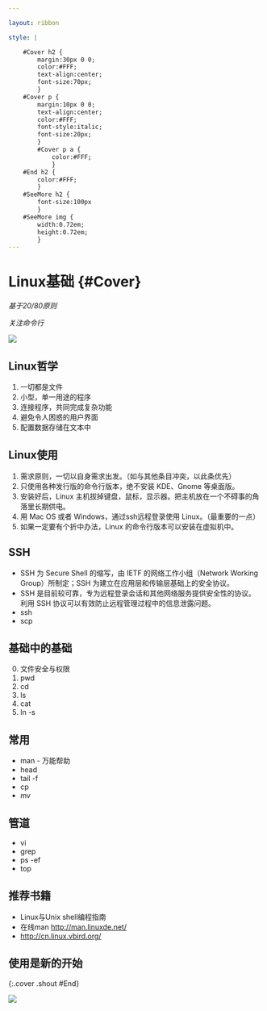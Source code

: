 ```yaml
---

layout: ribbon

style: |

    #Cover h2 {
        margin:30px 0 0;
        color:#FFF;
        text-align:center;
        font-size:70px;
        }
    #Cover p {
        margin:10px 0 0;
        text-align:center;
        color:#FFF;
        font-style:italic;
        font-size:20px;
        }
        #Cover p a {
            color:#FFF;
            }
    #End h2 {
        color:#FFF;
        }
    #SeeMore h2 {
        font-size:100px
        }
    #SeeMore img {
        width:0.72em;
        height:0.72em;
        }
---
```


# Linux基础 {#Cover}

*基于20/80原则*

*关注命令行*

![](pictures/cover.jpg)
<!-- photo by John Carey, fiftyfootshadows.net -->


## Linux哲学

1. 一切都是文件
2. 小型，单一用途的程序
3. 连接程序，共同完成复杂功能
4. 避免令人困惑的用户界面
5. 配置数据存储在文本中


## Linux使用

1. 需求原则，一切以自身需求出发。（如与其他条目冲突，以此条优先）
2. 只使用各种发行版的命令行版本，绝不安装 KDE、Gnome 等桌面版。
3. 安装好后，Linux 主机拔掉键盘，鼠标，显示器。把主机放在一个不碍事的角落里长期供电。
4. 用 Mac OS 或者 Windows，通过ssh远程登录使用 Linux。（最重要的一点）
5. 如果一定要有个折中办法，Linux 的命令行版本可以安装在虚拟机中。

## SSH

* SSH 为 Secure Shell 的缩写，由 IETF 的网络工作小组（Network Working Group）所制定；SSH 为建立在应用层和传输层基础上的安全协议。
* SSH 是目前较可靠，专为远程登录会话和其他网络服务提供安全性的协议。利用 SSH 协议可以有效防止远程管理过程中的信息泄露问题。
* ssh 
* scp

## 基础中的基础

0. 文件安全与权限
1. pwd
2. cd
3. ls
4. cat
5. ln -s 

## 常用

* man - 万能帮助
* head
* tail -f
* cp
* mv

## 管道

* vi
* grep
* ps -ef
* top

## 推荐书籍

* Linux与Unix shell编程指南
* 在线man http://man.linuxde.net/
* http://cn.linux.vbird.org/


## 使用是新的开始

{:.cover .shout #End}

![](pictures/picture.jpg)
<!-- photo by John Carey, fiftyfootshadows.net -->
